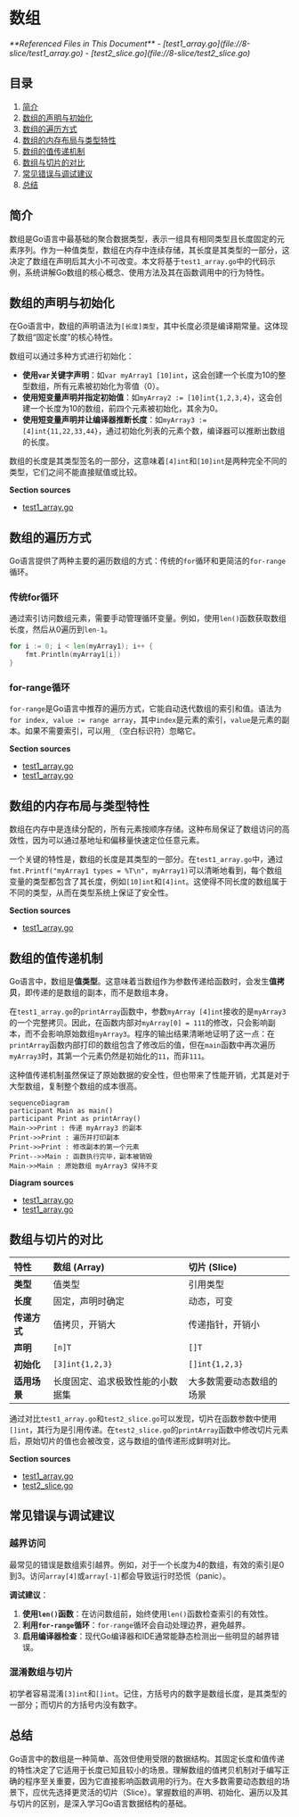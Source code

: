 # 数组

<cite>
**Referenced Files in This Document**   
- [test1_array.go](file://8-slice/test1_array.go)
- [test2_slice.go](file://8-slice/test2_slice.go)
</cite>

## 目录
1. [简介](#简介)
2. [数组的声明与初始化](#数组的声明与初始化)
3. [数组的遍历方式](#数组的遍历方式)
4. [数组的内存布局与类型特性](#数组的内存布局与类型特性)
5. [数组的值传递机制](#数组的值传递机制)
6. [数组与切片的对比](#数组与切片的对比)
7. [常见错误与调试建议](#常见错误与调试建议)
8. [总结](#总结)

## 简介

数组是Go语言中最基础的聚合数据类型，表示一组具有相同类型且长度固定的元素序列。作为一种值类型，数组在内存中连续存储，其长度是其类型的一部分，这决定了数组在声明后其大小不可改变。本文将基于`test1_array.go`中的代码示例，系统讲解Go数组的核心概念、使用方法及其在函数调用中的行为特性。

## 数组的声明与初始化

在Go语言中，数组的声明语法为`[长度]类型`，其中长度必须是编译期常量。这体现了数组“固定长度”的核心特性。

数组可以通过多种方式进行初始化：
- **使用`var`关键字声明**：如`var myArray1 [10]int`，这会创建一个长度为10的整型数组，所有元素被初始化为零值（0）。
- **使用短变量声明并指定初始值**：如`myArray2 := [10]int{1,2,3,4}`，这会创建一个长度为10的数组，前四个元素被初始化，其余为0。
- **使用短变量声明并让编译器推断长度**：如`myArray3 := [4]int{11,22,33,44}`，通过初始化列表的元素个数，编译器可以推断出数组的长度。

数组的长度是其类型签名的一部分，这意味着`[4]int`和`[10]int`是两种完全不同的类型，它们之间不能直接赋值或比较。

**Section sources**
- [test1_array.go](file://8-slice/test1_array.go#L17-L20)

## 数组的遍历方式

Go语言提供了两种主要的遍历数组的方式：传统的`for`循环和更简洁的`for-range`循环。

### 传统for循环
通过索引访问数组元素，需要手动管理循环变量。例如，使用`len()`函数获取数组长度，然后从0遍历到`len-1`。
```go
for i := 0; i < len(myArray1); i++ {
    fmt.Println(myArray1[i])    
}
```

### for-range循环
`for-range`是Go语言中推荐的遍历方式，它能自动迭代数组的索引和值。语法为`for index, value := range array`，其中`index`是元素的索引，`value`是元素的副本。如果不需要索引，可以用`_`（空白标识符）忽略它。

**Section sources**
- [test1_array.go](file://8-slice/test1_array.go#L25-L27)
- [test1_array.go](file://8-slice/test1_array.go#L31-L32)

## 数组的内存布局与类型特性

数组在内存中是连续分配的，所有元素按顺序存储。这种布局保证了数组访问的高效性，因为可以通过基地址和偏移量快速定位任意元素。

一个关键的特性是，数组的长度是其类型的一部分。在`test1_array.go`中，通过`fmt.Printf("myArray1 types = %T\n", myArray1)`可以清晰地看到，每个数组变量的类型都包含了其长度，例如`[10]int`和`[4]int`。这使得不同长度的数组属于不同的类型，从而在类型系统上保证了安全性。

**Section sources**
- [test1_array.go](file://8-slice/test1_array.go#L34-L36)

## 数组的值传递机制

Go语言中，数组是**值类型**。这意味着当数组作为参数传递给函数时，会发生**值拷贝**，即传递的是数组的副本，而不是数组本身。

在`test1_array.go`的`printArray`函数中，参数`myArray [4]int`接收的是`myArray3`的一个完整拷贝。因此，在函数内部对`myArray[0] = 111`的修改，只会影响副本，而不会影响原始数组`myArray3`。程序的输出结果清晰地证明了这一点：在`printArray`函数内部打印的数组包含了修改后的值，但在`main`函数中再次遍历`myArray3`时，其第一个元素仍然是初始化的`11`，而非`111`。

这种值传递机制虽然保证了原始数据的安全性，但也带来了性能开销，尤其是对于大型数组，复制整个数组的成本很高。

```mermaid
sequenceDiagram
participant Main as main()
participant Print as printArray()
Main->>Print : 传递 myArray3 的副本
Print->>Print : 遍历并打印副本
Print->>Print : 修改副本的第一个元素
Print-->>Main : 函数执行完毕，副本被销毁
Main->>Main : 原始数组 myArray3 保持不变
```

**Diagram sources**
- [test1_array.go](file://8-slice/test1_array.go#L7-L13)
- [test1_array.go](file://8-slice/test1_array.go#L40-L41)

## 数组与切片的对比

| 特性 | 数组 (Array) | 切片 (Slice) |
| :--- | :--- | :--- |
| **类型** | 值类型 | 引用类型 |
| **长度** | 固定，声明时确定 | 动态，可变 |
| **传递方式** | 值拷贝，开销大 | 传递指针，开销小 |
| **声明** | `[n]T` | `[]T` |
| **初始化** | `[3]int{1,2,3}` | `[]int{1,2,3}` |
| **适用场景** | 长度固定、追求极致性能的小数据集 | 大多数需要动态数组的场景 |

通过对比`test1_array.go`和`test2_slice.go`可以发现，切片在函数参数中使用`[]int`，其行为是引用传递。在`test2_slice.go`的`printArray`函数中修改切片元素后，原始切片的值也会被改变，这与数组的值传递形成鲜明对比。

**Section sources**
- [test1_array.go](file://8-slice/test1_array.go)
- [test2_slice.go](file://8-slice/test2_slice.go)

## 常见错误与调试建议

### 越界访问
最常见的错误是数组索引越界。例如，对于一个长度为4的数组，有效的索引是0到3。访问`array[4]`或`array[-1]`都会导致运行时恐慌（panic）。

**调试建议**：
1.  **使用`len()`函数**：在访问数组前，始终使用`len()`函数检查索引的有效性。
2.  **利用`for-range`循环**：`for-range`循环会自动处理边界，避免越界。
3.  **启用编译器检查**：现代Go编译器和IDE通常能静态检测出一些明显的越界错误。

### 混淆数组与切片
初学者容易混淆`[3]int`和`[]int`。记住，方括号内的数字是数组长度，是其类型的一部分；而切片的方括号内没有数字。

## 总结

Go语言中的数组是一种简单、高效但使用受限的数据结构。其固定长度和值传递的特性决定了它适用于长度已知且较小的场景。理解数组的值拷贝机制对于编写正确的程序至关重要，因为它直接影响函数调用的行为。在大多数需要动态数组的场景下，应优先选择更灵活的切片（Slice）。掌握数组的声明、初始化、遍历以及其与切片的区别，是深入学习Go语言数据结构的基础。